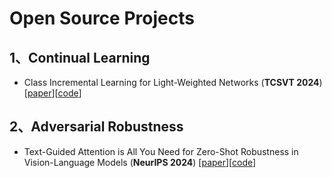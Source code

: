 # Open Source Projects
## 1、Continual Learning
- <a name="todo"></a> Class Incremental Learning for Light-Weighted Networks (**TCSVT 2024**)  [[paper](https://ieeexplore.ieee.org/stamp/stamp.jsp?tp=&arnumber=10606253)][[code](https://github.com/untitledunmastered1998/CIL-LWN)]
  
## 2、Adversarial Robustness
- <a name="todo"></a> Text-Guided Attention is All You Need for Zero-Shot Robustness in Vision-Language Models (**NeurIPS 2024**)  [[paper](https://arxiv.org/abs/2410.21802)][[code](https://github.com/zhyblue424/TGA-ZSR)]
